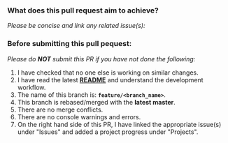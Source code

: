 ### What does this pull request aim to achieve?

_Please be concise and link any related issue(s):_

### Before submitting this pull pequest:

_Please do **NOT** submit this PR if you have not done the following:_

1. I have checked that no one else is working on similar changes.
2. I have read the latest [**README**](https://github.com/FightPandemics/FightPandemics/blob/master/README.md) and understand the development workflow.
3. The name of this branch is: **`feature/<branch_name>`**.
4. This branch is rebased/merged with the **latest master**.
5. There are no merge conflicts.
6. There are no console warnings and errors.
7. On the right hand side of this PR, I have linked the appropriate issue(s) under "Issues" and added a project progress under "Projects".
